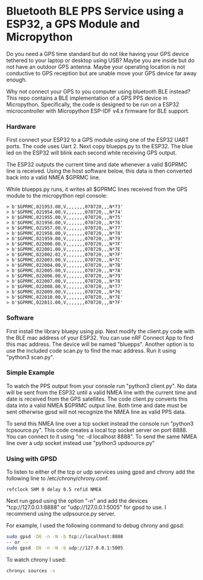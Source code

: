 

# Bluetooth BLE PPS Service using a ESP32, a GPS Module and Micropython

Do you need a GPS time standard but do not like having your GPS device
tethered to your laptop or desktop using USB?
Maybe you are inside but do not have an outdoor GPS antenna.
Maybe your operating location is not conductive to GPS reception
but are unable move your GPS device far away enough.

Why not connect your GPS to you computer using bluetooth BLE instead?
This repo contains a BLE implementation of a GPS PPS device
in Micropython.  Specifically, the code is designed to be run
on a ESP32 microcontroller with Micropython ESP-IDF v4.x firmware 
for BLE support.

### Hardware

First connect your ESP32 to a GPS module using one of the ESP32 UART ports.
The code uses Uart 2.  Next copy bluepps.py to the ESP32.  The blue
led on the ESP32 will blink each second while receiving GPS output.

The ESP32 outputs the current time and date whenever a valid
$GPRMC line is received.  Using the host software below,
this data is then converted back into a valid NMEA $GPRMC line.

While bluepps.py runs, it writes all $GPRMC lines
received from the GPS module to the micropython repl console:

```
> b'$GPRMC,021953.00,V,,,,,,,070720,,,N*73'
> b'$GPRMC,021954.00,V,,,,,,,070720,,,N*74'
> b'$GPRMC,021955.00,V,,,,,,,070720,,,N*75'
> b'$GPRMC,021956.00,V,,,,,,,070720,,,N*76'
> b'$GPRMC,021957.00,V,,,,,,,070720,,,N*77'
> b'$GPRMC,021958.00,V,,,,,,,070720,,,N*78'
> b'$GPRMC,021959.00,V,,,,,,,070720,,,N*79'
> b'$GPRMC,022000.00,V,,,,,,,070720,,,N*7F'
> b'$GPRMC,022001.00,V,,,,,,,070720,,,N*7E'
> b'$GPRMC,022002.02,V,,,,,,,070720,,,N*7F'
> b'$GPRMC,022003.00,V,,,,,,,070720,,,N*7C'
> b'$GPRMC,022004.00,V,,,,,,,070720,,,N*7B'
> b'$GPRMC,022005.00,V,,,,,,,070720,,,N*7A'
> b'$GPRMC,022006.00,V,,,,,,,070720,,,N*79'
> b'$GPRMC,022007.00,V,,,,,,,070720,,,N*78'
> b'$GPRMC,022008.00,V,,,,,,,070720,,,N*77'
> b'$GPRMC,022009.00,V,,,,,,,070720,,,N*76'
> b'$GPRMC,022010.00,V,,,,,,,070720,,,N*7E'
> b'$GPRMC,022011.00,V,,,,,,,070720,,,N*7F'
```

### Software

First install the library bluepy using pip.
Next modify the client.py code with the BLE mac address of your ESP32.
You can use nRF Connect App to find this mac address.  The device
will be named "bluepps".   Another option is to use
the included code scan.py to find the mac address.  Run it using
"python3 scan.py".

### Simple Example

To watch the PPS output from your console run "python3 client.py".
No data will be sent from the ESP32 until a valid NMEA line 
with the current time and date is received from the GPS satellites.
The code client.py converts this data into a valid NMEA $GPRMC output line.
Both time and date must be sent otherwise gpsd will not recognize
the NMEA line as valid PPS data.

To send this NMEA line over a tcp socket instead the console
run "python3 tcpsource.py".  This code creates a local tcp socket server
on port 8888.  You can connect to it using "nc -d localhost 8888".
To send the same NMEA line over a udp socket instead use
"python3 updsource.py"

### Using with GPSD 

To listen to either of the tcp or udp services using gpsd and chrony
add the following line to /etc/chrony/chrony.conf.

```
refclock SHM 0 delay 0.5 refid NMEA
```

Next run gpsd using the option "-n" and add the devices 
"tcp://127.0.0.1:8888" or "udp://127.0.0.1:5005" for gpsd to use.
I recommend using the udpsource.py server.

For example, I used the following command to debug chrony and gpsd:

```bash
sudo gpsd -D6 -n -N -b tcp://localhost:8888
-- or --
sudo gpsd -D6 -n -N -b udp://127.0.0.1:5005
```

To watch chrony I used:

```bash
chronyc sources -v
```

